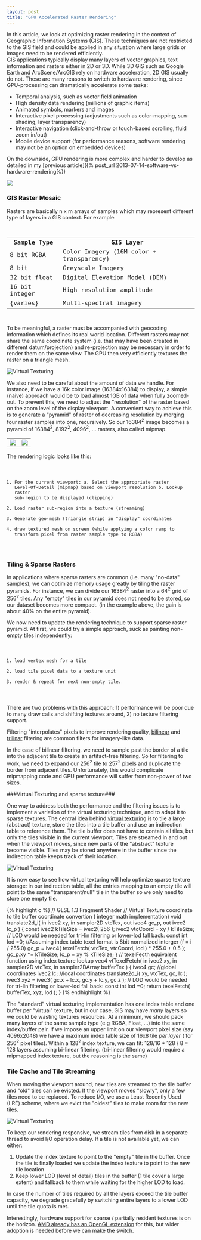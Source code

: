 ```yaml
---
layout: post
title: "GPU Accelerated Raster Rendering"
---
```


In this article, we look at optimizing raster rendering in the context of Geographic Information Systems (GIS). These techniques are not restricted to the GIS field and could be applied in any situation where large grids or images need to be rendered efficiently.   
GIS applications typically display many layers of vector graphics, text information and rasters either in 2D or 3D.  While 3D GIS such as Google Earth and ArcScene/ArcGIS rely on hardware acceleration, 2D GIS usually do not. These are many reasons to switch to hardware rendering, since GPU-processing can dramatically accelerate some tasks:

- Temporal analysis, such as vector field animation
- High density data rendering (millions of graphic items)
- Animated symbols, markers and images
- Interactive pixel processing (adjustments such as color-mapping, sun-shading, layer transparency)
- Interactive navigation (click-and-throw or touch-based scrolling, fluid zoom in/out) 
- Mobile device support (for performance reasons, software rendering may not be an option on embedded devices)    

On the downside, GPU rendering is more complex and harder to develop as detailed in my [previous article]({% post_url 2013-07-14-software-vs-hardware-rendering%}) 

![]( {{site.baseurl}}/assets/images/gis-many-layers.jpg)

### GIS Raster Mosaic ###

Rasters are basically n x m arrays of samples which may represent different type of layers in a GIS context. For example:
<code>
<table>
<tr><th>Sample Type</th><th>GIS Layer</th></tr>
<tr><td>8 bit RGBA</td><td>Color Imagery (16M color + transparency)</td></tr>
<tr><td>8 bit</td><td>Greyscale Imagery</td></tr>
<tr><td>32 bit float</td><td>Digital Elevation Model (DEM)</td></tr>
<tr><td>16 bit integer</td><td>High resolution amplitude</td></tr>
<tr><td>{varies} </td><td>Multi-spectral imagery </td></tr>
</table>
</code>

To be meaningful, a raster must be accompanied with geocoding information which defines its real world location. Different rasters may not share the same coordinate system (i.e. that may have been created in different datum/projection) and re-projection may be necessary in order to render them on the same view. The GPU then very efficiently textures the raster on a triangle mesh.

<!--- ![Virtual Texturing]( /assets/images/mesh.png ) -->
<img alt="Virtual Texturing" src="{{site.baseurl}}/assets/images/mesh.png" style="max-width:60%"/>


We also need to be careful about the amount of data we handle. For instance, if we have a 16k color image (16384x16384) to display, a simple (naive) approach would be to load almost 1GB of data when fully zoomed-out. To prevent this, we need to adjust the "resolution" of the raster based on the zoom level of the display viewport. A convenient way to achieve this is to generate a "pyramid" of raster of decreasing resolution by merging four raster samples into one, recursively. So our 16384<sup>2</sup> image becomes a pyramid of 16384<sup>2</sup>, 8192<sup>2</sup>, 4096<sup>2</sup>, ... rasters, also called mipmap.

<!--![level of detail]( /assets/images/lod-all.png ) -->

<table>
<tr>
<td><img src="/assets/images/lod-all.png"  /></td>
<td><img src="/assets/images/pyramid.jpg"/></td>
</tr>
</table>

The rendering logic looks like this:
<code>
1. For the current viewport:
	a. Select the appropriate raster Level-Of-Detail (mipmap) based on viewport resolution
	b. Lookup raster sub-region to be displayed (clipping)
2. Load raster sub-region into a texture (streaming)
3. Generate geo-mesh (triangle strip) in "display" coordinates 
4. draw textured mesh on screen (while applying a color ramp to transform pixel from raster sample type to RGBA)
</code>

### Tiling & Sparse Rasters ###

In applications where sparse rasters are common (i.e. many "no-data" samples), we can optimize memory usage greatly by tiling the raster pyramids. For instance, we can divide our 16384<sup>2</sup> raster into a 64<sup>2</sup> grid of 256<sup>2</sup> tiles.
Any "empty" tiles in our pyramid does not need to be stored, so our dataset becomes more compact. (in the example above, the gain is about 40% on the entire pyramid).

We now need to update the rendering technique to support sparse raster pyramid. At first, we could try a simple approach, suck as painting non-empty tiles independently:
<code>
1. load vertex mesh for a tile
2. load tile pixel data to a texture unit
3. render & repeat for next non-empty tile.
</code> 

There are two problems with this approach: 1) performance will be poor due to many draw calls and shifting textures around, 2) no texture filtering support.


Filtering "interpolates" pixels to improve rendering quality, [bilinear](http://en.wikipedia.org/wiki/Bilinear_filtering) and [trilinar](http://en.wikipedia.org/wiki/Trilinear_filtering) filtering are common filters for imagery-like data.  

In the case of bilinear filtering, we need to sample past the border of a tile into the adjacent tile to create an artifact-free filtering. So for filtering to work, we need to expand our 256<sup>2</sup> tile to 257<sup>2</sup> pixels and duplicate the border from adjacent tiles. 
Unfortunately, this would complicate mipmapping code and GPU performance will suffer from non-power of two sizes.
 
###Virtual Texturing and sparse texture###

One way to address both the performance and the filtering issues is to implement a variation of the virtual texturing technique, and to adapt it to sparse textures. The central idea behind [virtual texturing](http://en.wikipedia.org/wiki/MegaTexture) is to tile a large (abstract) texture, store the tiles into a tile buffer and use an indirection table to reference them. The tile buffer does not have to contain all tiles, but only the tiles visible in the current viewport. Tiles are streamed in and out when the viewport moves, since new parts of the "abstract" texture become visible. 
Tiles may be stored anywhere in the buffer since the indirection table keeps track of their location. 

![Virtual Texturing]( /assets/images/vt-texturing.png )

It is now easy to see how virtual texturing will help optimize sparse texture storage: in our indirection table, all the entries mapping to an empty tile will point to the same "transparent/null" tile in the buffer so we only need to store one empty tile.

{% highlight c %}
// GLSL 1.3	Fragment Shader 
// Virtual Texture coordinate to tile buffer coordinate convertion ( integer math implementation)
void translate2d_i( in ivec2 xy, in sampler2D  vtcTex, out ivec4 gc_p, out ivec2 lc_p ) {
	const ivec2 kTileSize	= ivec2( 256 );
	ivec2 vtcCoord	= xy / kTileSize; 
	// LOD would be needed for tri-lin filtering or lower-lod fall back:
	const int lod   =0;
	//Assuming index table texel format is 8bit normalized interger (f = i / 255.0) 
	gc_p            = ivec4( texelFetch( vtcTex, vtcCoord, lod ) * 255.0 + 0.5 ); 
	gc_p.xy         *= kTileSize;
	lc_p            = xy % kTileSize;
} 
// texelFecth equivalent function using index texture lookup
vec4 vtTexelFetch( in ivec2 xy, in sampler2D  vtcTex, in sampler2DArray bufferTex ) {
	ivec4 gc; //global coordinates
	ivec2 lc; //local coordinates
	translate2d_i( xy, vtcTex, gc, lc );
	ivec3 xyz = ivec3( gc.x + lc.x, gc.y + lc.y, gc.z );
	// LOD would be needed for tri-lin filtering or lower-lod fall back:
	const int lod   =0;
	return texelFetch( bufferTex, xyz, lod );
} 
{% endhighlight %}

     
The "standard" virtual texturing implementation has one index table and one buffer per "virtual" texture, but in our case, GIS may have *many* layers so we could be wasting textures resources. At a minimum, we should pack many layers of the same sample type (e.g RGBA, Float, ...) into the same index/buffer pair. If we impose an upper limit on our viewport pixel size (say 4096x2048) we have a maximum index table size of 16x8 tile *per layer* ( for 256<sup>2</sup> pixel tiles). Within a 128<sup>2</sup> index texture, we can fit: 128/16 * 128 / 8 = 128 layers assuming bi-linear filtering. (tri-linear filtering would require a mipmapped index texture, but the reasoning is the same)


### Tile Cache and Tile Streaming ###

When moving the viewport around, new tiles are streamed to the tile buffer and "old" tiles can be evicted. If the viewport moves "slowly", only a few tiles need to be replaced. To reduce I/O, we use a Least Recently Used (LRE) scheme, where we evict the "oldest" tiles to make room for the new tiles.   

![Virtual Texturing]( /assets/images/viewport-moved.png )

To keep our rendering responsive, we stream tiles from disk in a separate thread to avoid I/O operation delay. If a tile is not available yet, we can either:

1. Update the index texture to point to the "empty" tile in the buffer. Once the tile is finally loaded we update the index texture to point to the new tile location
2. Keep lower LOD (level of detail) tiles in the buffer (1 tile cover a large extent) and fallback to them while waiting for the higher LOD to load.

In case the number of tiles required by all the layers exceed the tile buffer capacity, we degrade gracefully by switching entire layers to a lower LOD until the tile quota is met.


 Interestingly, hardware support for sparse / partially resident textures is on the horizon. [AMD already has an OpenGL extension](https://www.opengl.org/registry/specs/AMD/sparse_texture.txt) for this, but wider adoption is needed before we can make the switch.
   








  







